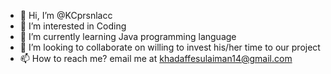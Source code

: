 - 👋 Hi, I’m @KCprsnlacc
- 👀 I’m interested in Coding
- 🌱 I’m currently learning Java programming language
- 💞️ I’m looking to collaborate on willing to invest his/her time to our project
- 📫 How to reach me? email me at khadaffesulaiman14@gmail.com

<!---
KCprsnlacc/KCprsnlacc is a ✨ special ✨ repository because its `README.md` (this file) appears on your GitHub profile.
You can click the Preview link to take a look at your changes.
--->
